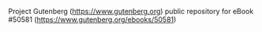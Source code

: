 Project Gutenberg (https://www.gutenberg.org) public repository for
eBook #50581 (https://www.gutenberg.org/ebooks/50581)
